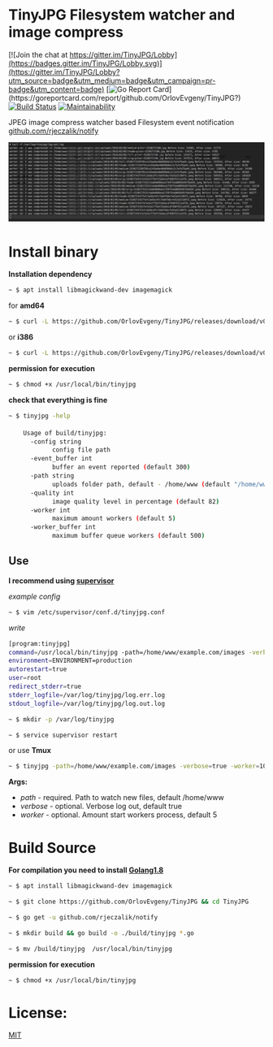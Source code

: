 # TinyJPG Filesystem watcher and image compress

[![Join the chat at https://gitter.im/TinyJPG/Lobby](https://badges.gitter.im/TinyJPG/Lobby.svg)](https://gitter.im/TinyJPG/Lobby?utm_source=badge&utm_medium=badge&utm_campaign=pr-badge&utm_content=badge)
[![Go Report Card](https://goreportcard.com/badge/github.com/OrlovEvgeny/TinyJPG?)](https://goreportcard.com/report/github.com/OrlovEvgeny/TinyJPG?)
[![Build Status](https://travis-ci.org/OrlovEvgeny/TinyJPG.svg?branch=master)](https://travis-ci.org/OrlovEvgeny/TinyJPG)
[![Maintainability](https://api.codeclimate.com/v1/badges/89f33892db95130c5b3a/maintainability)](https://codeclimate.com/github/OrlovEvgeny/TinyJPG/maintainability)

JPEG image compress watcher based Filesystem event notification [github.com/rjeczalik/notify](https://github.com/rjeczalik/notify)

![screenshot](doc/screen.png "compress example")


# Install binary

**Installation dependency**
```bash
~ $ apt install libmagickwand-dev imagemagick
```

for **amd64**
````bash
~ $ curl -L https://github.com/OrlovEvgeny/TinyJPG/releases/download/v0.0.7-beta/tinyjpg-amd64 --output /usr/local/bin/tinyjpg
````
 or **i386**
````bash
~ $ curl -L https://github.com/OrlovEvgeny/TinyJPG/releases/download/v0.0.7-beta/tinyjpg-386 --output /usr/local/bin/tinyjpg
````

**permission for execution**
````bash
~ $ chmod +x /usr/local/bin/tinyjpg
````

**check that everything is fine**
````bash
~ $ tinyjpg -help

    Usage of build/tinyjpg:
      -config string
            config file path
      -event_buffer int
            buffer an event reported (default 300)
      -path string
            uploads folder path, default - /home/www (default "/home/www")
      -quality int
            image quality level in percentage (default 82)
      -worker int
            maximum amount workers (default 5)
      -worker_buffer int
            maximum buffer queue workers (default 500)

````

## Use
**I recommend using [supervisor](http://blog.questionable.services/article/running-go-applications-in-the-background/)**

*example config*
```bash
~ $ vim /etc/supervisor/conf.d/tinyjpg.conf
```
*write*
```bash
[program:tinyjpg]
command=/usr/local/bin/tinyjpg -path=/home/www/example.com/images -verbose=true -worker=10
environment=ENVIRONMENT=production
autorestart=true
user=root
redirect_stderr=true
stderr_logfile=/var/log/tinyjpg/log.err.log
stdout_logfile=/var/log/tinyjpg/log.out.log
```

```bash
~ $ mkdir -p /var/log/tinyjpg
```

```bash
~ $ service supervisor restart
```

or use **Tmux**

```bash
~ $ tinyjpg -path=/home/www/example.com/images -verbose=true -worker=10
```

**Args:**
* *path* - required. Path to watch new files, default /home/www
* *verbose* - optional. Verbose log out, default true
* *worker* - optional. Amount start workers process, default 5




# Build Source

**For compilation you need to install [Golang1.8](https://medium.com/@patdhlk/how-to-install-go-1-8-on-ubuntu-16-04-710967aa53c9)**

```bash
~ $ apt install libmagickwand-dev imagemagick
```

```bash
~ $ git clone https://github.com/OrlovEvgeny/TinyJPG && cd TinyJPG
```

```bash
~ $ go get -u github.com/rjeczalik/notify
```

```bash
~ $ mkdir build && go build -o ./build/tinyjpg *.go
```

```bash
~ $ mv /build/tinyjpg  /usr/local/bin/tinyjpg
```
**permission for execution**
````bash
~ $ chmod +x /usr/local/bin/tinyjpg
````

# License:

[MIT](LICENSE)
